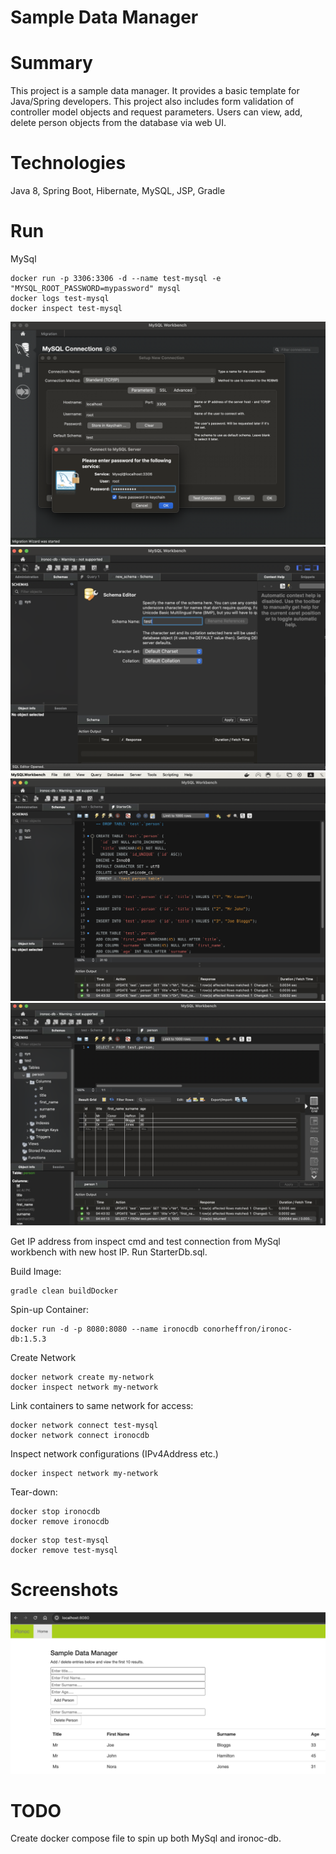 Sample Data Manager
================

# Summary
This project is a sample data manager. It provides a basic template for Java/Spring developers. This project also includes form validation of controller model objects and request parameters.
Users can view, add, delete person objects from the database via web UI.
# Technologies
Java 8, Spring Boot, Hibernate, MySQL, JSP, Gradle

# Run
MySql
```
docker run -p 3306:3306 -d --name test-mysql -e "MYSQL_ROOT_PASSWORD=mypassword" mysql
docker logs test-mysql
docker inspect test-mysql
```

![create-db-connection](./screenshots/db-connection.png?raw=true "Create DB Connection")
![create-test-schema](./screenshots/create-schema.png?raw=true "Create Test Schema")
![load-db](./screenshots/run-starter-db-script.png?raw=true "Load DB")
![verify-db](./screenshots/verify-db-load.png?raw=true "Verify DB")

Get IP address from inspect cmd and test connection from MySql workbench with new host IP. Run StarterDb.sql.

Build Image:
```
gradle clean buildDocker
```

Spin-up Container: 
```
docker run -d -p 8080:8080 --name ironocdb conorheffron/ironoc-db:1.5.3
```

Create Network
```
docker network create my-network
docker inspect network my-network 
```
Link containers to same network for access:
```
docker network connect test-mysql
docker network connect ironocdb
```
Inspect network configurations (IPv4Address etc.)
```
docker inspect network my-network 
```

Tear-down:
```
docker stop ironocdb
docker remove ironocdb
```
```
docker stop test-mysql
docker remove test-mysql
```

# Screenshots
![Home](./screenshots/DBManager.png?raw=true "Home Page")

# TODO
Create docker compose file to spin up both MySql and ironoc-db.
